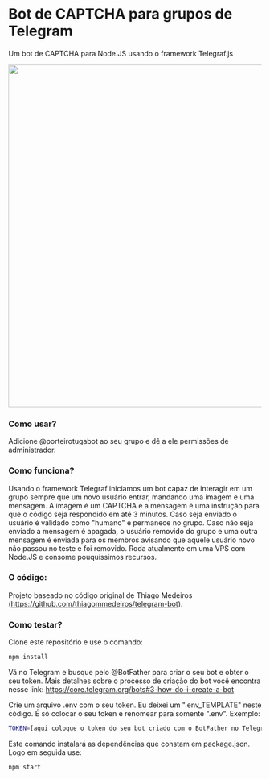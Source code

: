 # Bot de CAPTCHA para grupos de Telegram

Um bot de CAPTCHA para Node.JS usando o framework Telegraf.js

<img src="https://tomipasin.com/captcha/git.png" style="width: 680px"/>

### Como usar?
Adicione @porteirotugabot ao seu grupo e dê a ele permissões de administrador.

### Como funciona?
Usando o framework Telegraf iniciamos um bot capaz de interagir em um grupo
sempre que um novo usuário entrar, mandando uma imagem e uma mensagem.
A imagem é um CAPTCHA e a mensagem é uma instrução para que o código seja respondido em até 3 minutos. 
Caso seja enviado o usuário é validado como "humano" e permanece no grupo.
Caso não seja enviado a mensagem é apagada, o usuário removido do grupo e uma outra mensagem é enviada para os membros avisando que aquele usuário novo não passou no teste e foi removido.
Roda atualmente em uma VPS com Node.JS e consome pouquíssimos recursos. 


### O código:
Projeto baseado no código original de Thiago Medeiros (https://github.com/thiagommedeiros/telegram-bot).

### Como testar?
Clone este repositório e use o comando:
```sh
npm install
```
Vá no Telegram e busque pelo @BotFather para criar o seu bot e obter o seu token.
Mais detalhes sobre o processo de criação do bot você encontra nesse link: <a>https://core.telegram.org/bots#3-how-do-i-create-a-bot</a>

Crie um arquivo .env com o seu token. Eu deixei um ".env_TEMPLATE" neste código. 
É só colocar o seu token e renomear para somente ".env".
Exemplo:

```sh
TOKEN=[aqui coloque o token do seu bot criado com o BotFather no Telegram]
```


Este comando instalará as dependências que constam em package.json.
Logo em seguida use:

```sh
npm start
```




